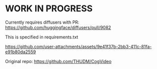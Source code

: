# WORK IN PROGRESS

Currently requires diffusers with PR: https://github.com/huggingface/diffusers/pull/9082

This is specified in requirements.txt


https://github.com/user-attachments/assets/9e41f37b-2bb3-411c-81fa-e91b80da2559



Original repo:
https://github.com/THUDM/CogVideo
